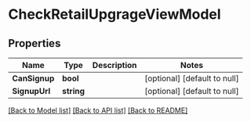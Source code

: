 # CheckRetailUpgrageViewModel

## Properties
Name | Type | Description | Notes
------------ | ------------- | ------------- | -------------
**CanSignup** | **bool** |  | [optional] [default to null]
**SignupUrl** | **string** |  | [optional] [default to null]

[[Back to Model list]](../README.md#documentation-for-models) [[Back to API list]](../README.md#documentation-for-api-endpoints) [[Back to README]](../README.md)


